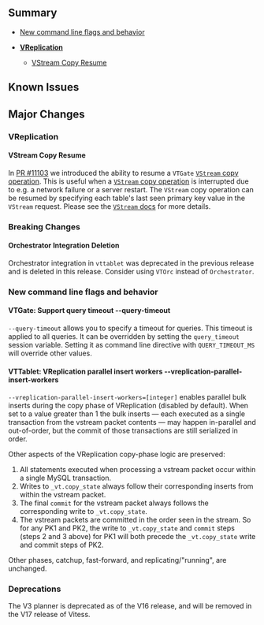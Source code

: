 ## Summary

- [New command line flags and behavior](#new-command-line-flags-and-behavior)

- **[VReplication](#vreplication)**
  - [VStream Copy Resume](#vstream-copy-resume)

## Known Issues

## Major Changes

### <a id="vreplication"/>VReplication

#### <a id="vstream-copy-resume"/>VStream Copy Resume

In [PR #11103](https://github.com/vitessio/vitess/pull/11103) we introduced the ability to resume a `VTGate` [`VStream` copy operation](https://vitess.io/docs/design-docs/vreplication/vstream/vscopy/). This is useful when a [`VStream` copy operation](https://vitess.io/docs/design-docs/vreplication/vstream/vscopy/) is interrupted due to e.g. a network failure or a server restart. The `VStream` copy operation can be resumed by specifying each table's last seen primary key value in the `VStream` request. Please see the [`VStream` docs](https://vitess.io/docs/16.0/reference/vreplication/vstream/) for more details.

### Breaking Changes

#### Orchestrator Integration Deletion

Orchestrator integration in `vttablet` was deprecated in the previous release and is deleted in this release.
Consider using `VTOrc` instead of `Orchestrator`.

### New command line flags and behavior

#### VTGate: Support query timeout --query-timeout
`--query-timeout` allows you to specify a timeout for queries. This timeout is applied to all queries.
It can be overridden by setting the `query_timeout` session variable. 
Setting it as command line directive with `QUERY_TIMEOUT_MS` will override other values.

#### VTTablet: VReplication parallel insert workers --vreplication-parallel-insert-workers
`--vreplication-parallel-insert-workers=[integer]` enables parallel bulk inserts during the copy phase
of VReplication (disabled by default). When set to a value greater than 1 the bulk inserts — each
executed as a single transaction from the vstream packet contents — may happen in-parallel and
out-of-order, but the commit of those transactions are still serialized in order.

Other aspects of the VReplication copy-phase logic are preserved:
  1. All statements executed when processing a vstream packet occur within a single MySQL transaction.
  2. Writes to `_vt.copy_state` always follow their corresponding inserts from within the vstream packet.
  3. The final `commit` for the vstream packet always follows the corresponding write to `_vt.copy_state`.
  4. The vstream packets are committed in the order seen in the stream. So for any PK1 and PK2, the write to `_vt.copy_state` and  `commit` steps (steps 2 and 3 above) for PK1 will both precede the `_vt.copy_state` write and commit steps of PK2.

 Other phases, catchup, fast-forward, and replicating/"running", are unchanged.

### Deprecations

The V3 planner is deprecated as of the V16 release, and will be removed in the V17 release of Vitess.
